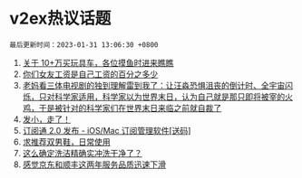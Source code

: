 # v2ex热议话题

`最后更新时间：2023-01-31 13:06:30 +0800`

1. [关于 10+万买玩具车，各位摸鱼时进来瞧瞧](https://www.v2ex.com/t/911638)
1. [你们女友工资是自己工资的百分之多少](https://www.v2ex.com/t/911671)
1. [老妈看三体电视剧的独到理解雷到我了：让汪淼恐惧沮丧的倒计时、全宇宙闪烁，只对科学家适用，科学家以为世界末日，认为自己就是那只即将被宰的火鸡，于是被针对的科学家们在世界末日来临之前就自裁了](https://www.v2ex.com/t/911619)
1. [发小，走了！](https://www.v2ex.com/t/911802)
1. [订阅通 2.0 发布 - iOS/Mac 订阅管理软件[送码]](https://www.v2ex.com/t/911840)
1. [求推荐双男鞋，日常使用](https://www.v2ex.com/t/911677)
1. [这么确定洗洁精确实冲洗干净了？](https://www.v2ex.com/t/911661)
1. [感觉京东和顺丰这两年服务品质迅速下滑](https://www.v2ex.com/t/911831)

